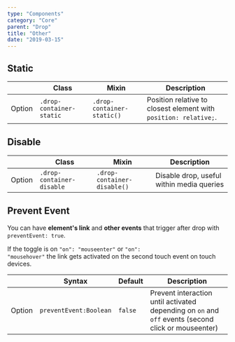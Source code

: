 ```yaml
---
type: "Components"
category: "Core"
parent: "Drop"
title: "Other"
date: "2019-03-15"
---
```


## Static

<div class="table-scroll">

|                         | Class                                     | Mixin                         | Description                   |
| ----------------------- | ----------------------------------------- | ----------------------------- | ----------------------------- |
| Option                  | `.drop-container-static`                | `.drop-container-static()`        | Position relative to closest element with `position: relative;`.    

</div>

<demo>
  <demovanilla src="vanilla/components/core/drop/static">
  </demovanilla>
</demo>

## Disable

<div class="table-scroll">

|                         | Class                                     | Mixin                         | Description                   |
| ----------------------- | ----------------------------------------- | ----------------------------- | ----------------------------- |
| Option                  | `.drop-container-disable`                | `.drop-container-disable()`        | Disable drop, useful within media queries            |

</div>

<demo>
  <demovanilla src="vanilla/components/core/drop/disable">
  </demovanilla>
</demo>

## Prevent Event

You can have **element's link** and **other events** that trigger after drop with `preventEvent: true`.

If the toggle is on <code>"on": "mouseenter"</code> or <code>"on": "mousehover"</code> the link gets activated on the second touch event on touch devices.

<div class="table-scroll">

|                         | Syntax                                    | Default                       | Description                   |
| ----------------------- | ----------------------------------------- | ----------------------------- | ----------------------------- |
| Option                  | `preventEvent:Boolean`                          | `false`        | Prevent interaction until activated depending on `on` and `off` events (second click or mouseenter)            |

</div>

<demo>
  <demovanilla src="vanilla/components/core/drop/prevent-event">
  </demovanilla>
  <demovanilla src="vanilla/components/core/drop/prevent-event-hover">
  </demovanilla>
</demo>
